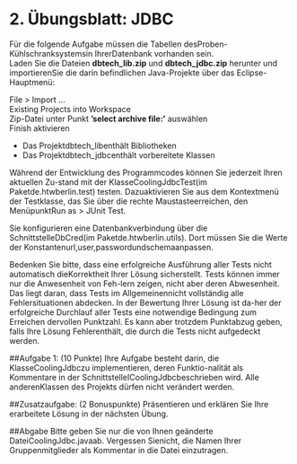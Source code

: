 # 2. Übungsblatt: JDBC
Für die folgende Aufgabe müssen die Tabellen desProben-Kühlschranksystemsin IhrerDatenbank vorhanden sein.  
Laden Sie die Dateien **dbtech_lib.zip** und **dbtech_jdbc.zip** herunter und importierenSie die darin befindlichen Java-Projekte über das Eclipse-Hauptmenü:

File > Import ...  
Existing Projects into Workspace  
Zip-Datei unter Punkt **’select archive file:’** auswählen  
Finish aktivieren  
* Das Projektdbtech_libenthält Bibliotheken
* Das Projektdbtech_jdbcenthält vorbereitete Klassen

Während der Entwicklung des Programmcodes können Sie jederzeit Ihren aktuellen Zu-stand mit der KlasseCoolingJdbcTest(im Paketde.htwberlin.test) testen. Dazuaktivieren Sie aus dem Kontextmenü der Testklasse, das Sie über die rechte Maustasteerreichen, den MenüpunktRun as > JUnit Test.

Sie konfigurieren eine Datenbankverbindung über die SchnittstelleDbCred(im Paketde.htwberlin.utils). Dort müssen Sie die Werte der Konstantenurl,user,passwordundschemaanpassen.

Bedenken Sie bitte, dass eine erfolgreiche Ausführung aller Tests nicht automatisch dieKorrektheit Ihrer Lösung sicherstellt. Tests können immer nur die Anwesenheit von Feh-lern zeigen, nicht aber deren Abwesenheit. Das liegt daran, dass Tests im Allgemeinennicht vollständig alle Fehlersituationen abdecken. In der Bewertung Ihrer Lösung ist da-her der erfolgreiche Durchlauf aller Tests eine notwendige Bedingung zum Erreichen dervollen Punktzahl. Es kann aber trotzdem Punktabzug geben, falls Ihre Lösung Fehlerenthält, die durch die Tests nicht aufgedeckt werden.
   
##Aufgabe 1: (10 Punkte)
Ihre Aufgabe besteht darin, die KlasseCoolingJdbczu implementieren, deren Funktio-nalität als Kommentare in der SchnittstelleICoolingJdbcbeschrieben wird. Alle anderenKlassen des Projekts dürfen nicht verändert werden.

##Zusatzaufgabe: (2 Bonuspunkte)
Präsentieren und erklären Sie Ihre erarbeitete Lösung in der nächsten Übung.

##Abgabe
Bitte geben Sie nur die von Ihnen geänderte DateiCoolingJdbc.javaab. Vergessen Sienicht, die Namen Ihrer Gruppenmitglieder als Kommentar in die Datei einzutragen.